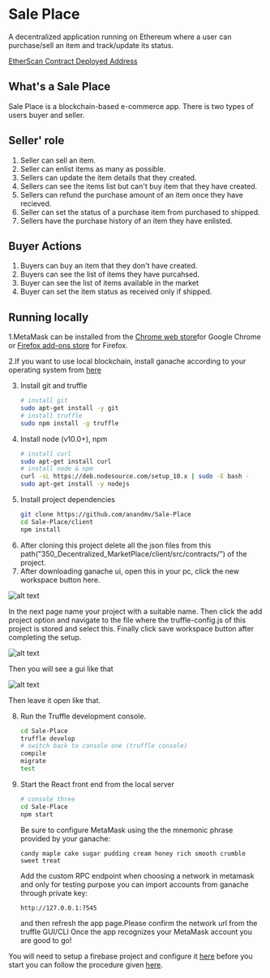 # Sale Place 

A decentralized application running on Ethereum where a user can purchase/sell an item and track/update its status.

[EtherScan Contract Deployed Address](https://rinkeby.etherscan.io/address/0x5526d108b8a002ec2a46d000bb31fd35d263cd5c)

## What's a Sale Place
Sale Place is a blockchain-based e-commerce app. There is two types of users buyer and seller.

## Seller' role
1. Seller can sell an item.
2. Seller can enlist items as many as possible.
3. Sellers can update the item details that they created.
4. Sellers can see the items list but can't buy item that they have created.
5. Sellers can refund the purchase amount of an item once they have recieved.
6. Seller can set the status of a purchase item from purchased to shipped.
7. Sellers have the purchase history of an item they have enlisted.

## Buyer Actions
1. Buyers can buy an item that they don't have created.
2. Buyers can see the list of items they have purcahsed.
2. Buyer can see the list of items available in the market
4. Buyer can set the item status as received only if shipped.



## Running locally
1.MetaMask can be installed from the [Chrome web store](https://chrome.google.com/webstore/detail/metamask/nkbihfbeogaeaoehlefnkodbefgpgknn?hl=en)for Google Chrome or [Firefox add-ons store](https://addons.mozilla.org/en-US/firefox/addon/ether-metamask/) for Firefox.

2.If you want to use local blockchain, install ganache according to your operating system from [here](https://www.trufflesuite.com/ganache)

3. Install git and truffle 
    ```sh
    # install git
    sudo apt-get install -y git
    # install truffle
    sudo npm install -g truffle
    ```
4. Install node (v10.0+), npm
    ```sh
    # install curl
    sudo apt-get install curl
    # install node & npm
    curl -sL https://deb.nodesource.com/setup_10.x | sudo -E bash -
    sudo apt-get install -y nodejs
5. Install project dependencies
    ```sh
    git clone https://github.com/anandmv/Sale-Place
    cd Sale-Place/client
    npm install
    ```
6. After cloning this project delete all the json files from this path("350_Decentralized_MarketPlace/client/src/contracts/") of the project.
7. After downloading ganache ui, open this in your pc, click the new workspace button here.

![alt text](https://1.bp.blogspot.com/-hqMhtEh0AH0/XEIUQH7YT6I/AAAAAAAAb5g/7MkrdQigbaIq7-cXhFsscl8zxu1QfQqJgCK4BGAYYCw/s1600/Screenshot%2Bfrom%2B2019-01-18%2B23-28-07.png)

In the next page name your project with a suitable name. Then click the add project option and navigate to the file where the truffle-config.js of this project is stored and select this. Finally click save workspace button after completing the setup.

![alt text](https://www.trufflesuite.com/img/docs/ganache/v2-shared-seese/new-workspace.png)

Then you will see a gui like that

![alt text](https://eattheblocks.com/wp-content/uploads/2018/03/Screen-Shot-2018-03-25-at-7.58.24-PM.png)

Then leave it open like that.

8. Run the Truffle development console.
    ```sh
    cd Sale-Place
    truffle develop
    # switch back to console one (truffle console)
    compile
    migrate
    test
    ```
9. Start the React front end from the local server
    ```sh
    # console three
    cd Sale-Place
    npm start
    ```
    Be sure to configure MetaMask using the the mnemonic phrase provided by your ganache:
    ```
    candy maple cake sugar pudding cream honey rich smooth crumble sweet treat 
    ```
    Add the custom RPC endpoint when choosing a network in metamask and only for testing purpose you can import accounts from ganache through private key: 
    ```
    http://127.0.0.1:7545 
    
    ```
    and then refresh the app page.Please confirm the network url from the truffle GUI/CLI 
    Once the app recognizes your MetaMask account you are good to go!
    
You will need to setup a firebase project and configure it [here](https://github.com/anandmv/Sale-Place/blob/master/client/src/firebase-config.js) before you start you can follow the procedure given [here](https://dev.to/itnext/react-with-firebase-firestore-setup-4ch3).


